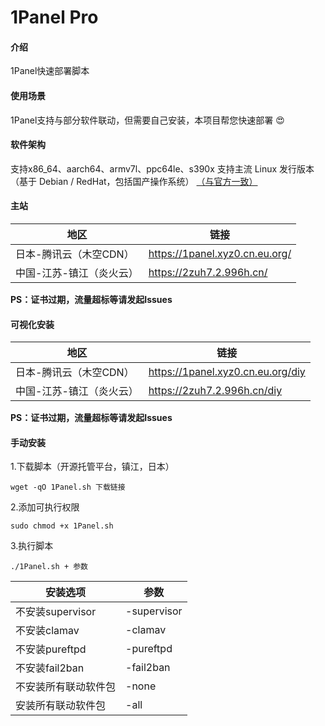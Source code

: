 # 1Panel Pro

#### 介绍
1Panel快速部署脚本
#### 使用场景
1Panel支持与部分软件联动，但需要自己安装，本项目帮您快速部署 :heart_eyes: 
#### 软件架构
支持x86_64、aarch64、armv7l、ppc64le、s390x 支持主流 Linux 发行版本（基于 Debian / RedHat，包括国产操作系统） [（与官方一致）](https://1panel.cn/docs/installation/online_installation/)


#### 主站
| 地区 | 链接|
|---------------|--------------------------------|
| 日本-腾讯云（木空CDN）| https://1panel.xyz0.cn.eu.org/ |
| 中国-江苏-镇江（炎火云）| https://2zuh7.2.996h.cn/       |

 **PS：证书过期，流量超标等请发起Issues** 
#### 可视化安装
| 地区 | 链接|
|---------------|--------------------------------|
| 日本-腾讯云（木空CDN）| https://1panel.xyz0.cn.eu.org/diy |
| 中国-江苏-镇江（炎火云）| https://2zuh7.2.996h.cn/diy      |
 
**PS：证书过期，流量超标等请发起Issues** 
#### 手动安装
1.下载脚本（开源托管平台，镇江，日本）

```
wget -qO 1Panel.sh 下载链接
```

2.添加可执行权限

```
sudo chmod +x 1Panel.sh
```

3.执行脚本

```
./1Panel.sh + 参数 
```
| 安装选项 | 参数 |
|---------------|-------------|
| 不安装supervisor | -supervisor |
| 不安装clamav     | -clamav     |
| 不安装pureftpd   | -pureftpd   |
| 不安装fail2ban   | -fail2ban   |
| 不安装所有联动软件包 | -none       |
| 安装所有联动软件包| -all |
